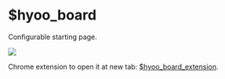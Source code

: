 # $hyoo_board

Configurable starting page.

![](https://i.imgur.com/GVFFpqt.png)

Chrome extension to open it at new tab: [$hyoo_board_extension](./extension).
